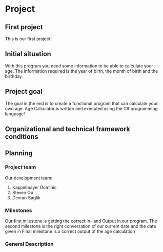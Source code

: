# Project
## First project
This is our first project!

## Initial situation
With this program you need some information to be able to calculate your age. 
The information required is the year of birth, the month of birth and the birthday.

## Project goal
The goal in the end is to create a functional program that can calculate your own age. 
Age Calculator is written and executed using the C# programming language!

## Organizational and technical framework conditions

## Planning


### Project team
Our development team:

1. Kappelmayer Dominic
2. Steven Ou
3. Devran Saglik

### Milestones
Our first milestone is getting the correct In- and Output in our program.
The second milestone is the right conversation of our current date and the date given in
Final milestone is a correct output of the age calculation

### General Description
